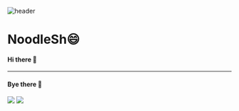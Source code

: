 ![header](https://capsule-render.vercel.app/api?type=slice&color=5f74ed&height=250&text=NoodleSh&desc=Hello!&fontColor=ebe1fa&&rotate=16&fontAlignY=20&fontAlign=70)

# NoodleSh😄

#### Hi there  👋
* * *
#### Bye there 👋

<img src="https://img.shields.io/badge/GitHub-181717?style=flat-circle&logo=github&logoColor=blue">
<img src="https://img.shields.io/badge/Gitea-609926?style=flat-circle&logo=gittea&logoColor=yellow">
<!--
**NoodleSh/NoodleSh** is a ✨ _special_ ✨ repository because its `README.md` (this file) appears on your GitHub profile.

Here are some ideas to get you started:

- 🔭 I’m currently working on ...
- 🌱 I’m currently learning ...
- 👯 I’m looking to collaborate on ...
- 🤔 I’m looking for help with ...
- 💬 Ask me about ...
- 📫 How to reach me: ...
- 😄 Pronouns: ...
- ⚡ Fun fact: ...
-->
